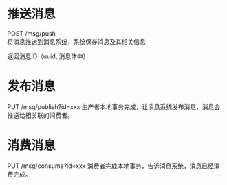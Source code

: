 # 推送消息 
POST /msg/push  
将消息推送到消息系统，系统保存消息及其相关信息

返回消息ID（uuid, 消息体中）

# 发布消息
PUT  /msg/publish?id=xxx
生产者本地事务完成，让消息系统发布消息，消息会推送给相关联的消费者。

# 消费消息
PUT /msg/consume?id=xxx
消费者完成本地事务，告诉消息系统，消息已经消费完成。
